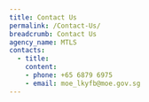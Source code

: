 ```yaml
---
title: Contact Us
permalink: /Contact-Us/
breadcrumb: Contact Us
agency_name: MTLS
contacts:
  - title: 
    content:
    - phone: +65 6879 6975
    - email: moe_lkyfb@moe.gov.sg
---
```

